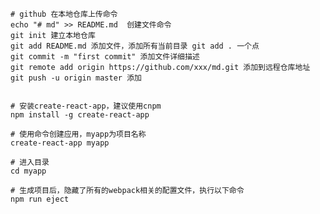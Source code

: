     # github 在本地仓库上传命令
    echo "# md" >> README.md  创建文件命令
    git init 建立本地仓库
    git add README.md 添加文件，添加所有当前目录 git add . 一个点
    git commit -m "first commit" 添加文件详细描述
    git remote add origin https://github.com/xxx/md.git 添加到远程仓库地址
    git push -u origin master 添加
	
	
	# 安装create-react-app，建议使用cnpm 
    npm install -g create-react-app      

    # 使用命令创建应用，myapp为项目名称
    create-react-app myapp  
                 
    # 进入目录
    cd myapp                                        

    # 生成项目后，隐藏了所有的webpack相关的配置文件，执行以下命令
    npm run eject